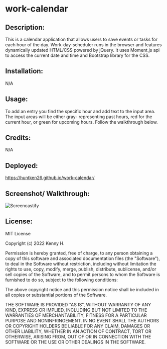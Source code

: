# work-calendar

## Description:

This is a calendar application that allows users to save events or tasks for each hour of the day. Work-day-scheduler runs in the browser and features dynamically updated HTML/CSS powered by jQuery. It uses Moment.js api to access the current date and time and Bootstrap library for the CSS.

## Installation:


N/A

## Usage:

To add an entry you find the specific hour and add text to the input area. The input areas will be either gray- representing past hours, red for the current hour, or green for upcoming hours. Follow the walkthrough below.

## Credits:

N/A

## Deployed:

https://huntken26.github.io/work-calendar/

## Screenshot/ Walkthrough:
![Screencastify](https://user-images.githubusercontent.com/107738986/193422453-cc03b54b-808d-4d65-8895-f858ef288ac6.gif)

## License:

MIT License

Copyright (c) 2022 Kenny H.

Permission is hereby granted, free of charge, to any person obtaining a copy
of this software and associated documentation files (the "Software"), to deal
in the Software without restriction, including without limitation the rights
to use, copy, modify, merge, publish, distribute, sublicense, and/or sell
copies of the Software, and to permit persons to whom the Software is
furnished to do so, subject to the following conditions:

The above copyright notice and this permission notice shall be included in all
copies or substantial portions of the Software.

THE SOFTWARE IS PROVIDED "AS IS", WITHOUT WARRANTY OF ANY KIND, EXPRESS OR
IMPLIED, INCLUDING BUT NOT LIMITED TO THE WARRANTIES OF MERCHANTABILITY,
FITNESS FOR A PARTICULAR PURPOSE AND NONINFRINGEMENT. IN NO EVENT SHALL THE
AUTHORS OR COPYRIGHT HOLDERS BE LIABLE FOR ANY CLAIM, DAMAGES OR OTHER
LIABILITY, WHETHER IN AN ACTION OF CONTRACT, TORT OR OTHERWISE, ARISING FROM,
OUT OF OR IN CONNECTION WITH THE SOFTWARE OR THE USE OR OTHER DEALINGS IN THE
SOFTWARE.
